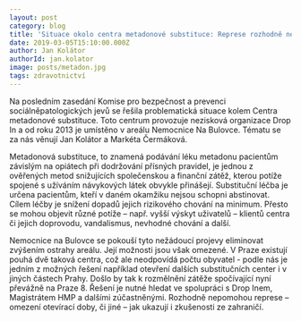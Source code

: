 ```yaml
---
layout: post
category: blog
title: 'Situace okolo centra metadonové substituce: Represe rozhodně nepomohou'
date: 2019-03-05T15:10:00.000Z
author: Jan Kolátor
authorId: jan.kolator
image: posts/metadon.jpg
tags: zdravotnictví
---
```


Na posledním zasedání Komise pro bezpečnost a prevenci sociálněpatologických jevů se řešila problematická situace kolem Centra metadonové substituce. Toto centrum provozuje nezisková organizace Drop In a od roku 2013 je umístěno v areálu Nemocnice Na Bulovce. Tématu se za nás věnují Jan Kolátor a Markéta Čermáková.

Metadonová substituce, to znamená podávání léku metadonu pacientům závislým na opiátech při dodržování přísných pravidel, je jednou z ověřených metod snižujících společenskou a finanční zátěž, kterou potíže spojené s užíváním návykových látek obvykle přinášejí. Substituční léčba je určena pacientům, kteří v daném okamžiku nejsou schopni abstinovat. Cílem léčby je snížení dopadů jejich rizikového chování na minimum. Přesto se mohou objevit různé potíže – např. vyšší výskyt uživatelů – klientů centra či jejich doprovodu, vandalismus, nevhodné chování a další.

Nemocnice na Bulovce se pokouší tyto nežádoucí projevy eliminovat zvýšením ostrahy areálu. Její možnosti jsou však omezené. V Praze existují pouhá dvě taková centra, což ale neodpovídá počtu obyvatel - podle nás je jedním z možných řešení například otevření dalších substitučních center i v jiných částech Prahy. Došlo by tak k rozmělnění zátěže spočívající nyní převážně na Praze 8. Řešení je nutné hledat ve spolupráci s Drop Inem, Magistrátem HMP a dalšími zúčastněnými. Rozhodně nepomohou represe – omezení otevírací doby, či jiné – jak ukazují i zkušenosti ze zahraničí.
